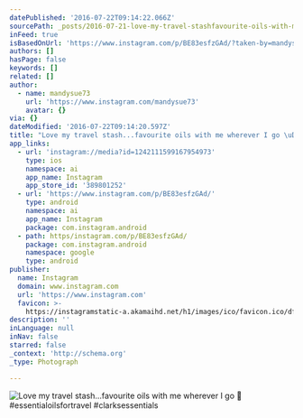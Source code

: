 ```yaml
---
datePublished: '2016-07-22T09:14:22.066Z'
sourcePath: _posts/2016-07-21-love-my-travel-stashfavourite-oils-with-me-wherever-i-go.md
inFeed: true
isBasedOnUrl: 'https://www.instagram.com/p/BE83esfzGAd/?taken-by=mandysue73'
authors: []
hasPage: false
keywords: []
related: []
author:
  - name: mandysue73
    url: 'https://www.instagram.com/mandysue73'
    avatar: {}
via: {}
dateModified: '2016-07-22T09:14:20.597Z'
title: "Love my travel stash...favourite oils with me wherever I go \uD83D\uDE0A #essentialoilsfortravel #clarksessentials"
app_links:
  - url: 'instagram://media?id=1242111599167954973'
    type: ios
    namespace: ai
    app_name: Instagram
    app_store_id: '389801252'
  - url: 'https://www.instagram.com/p/BE83esfzGAd/'
    type: android
    namespace: ai
    app_name: Instagram
    package: com.instagram.android
  - path: https/instagram.com/p/BE83esfzGAd/
    package: com.instagram.android
    namespace: google
    type: android
publisher:
  name: Instagram
  domain: www.instagram.com
  url: 'https://www.instagram.com'
  favicon: >-
    https://instagramstatic-a.akamaihd.net/h1/images/ico/favicon.ico/dfa85bb1fd63.ico
description: ''
inLanguage: null
inNav: false
starred: false
_context: 'http://schema.org'
_type: Photograph

---
```

![Love my travel stash...favourite oils with me wherever I go  #essentialoilsfortravel #clarksessentials](https://imgflo.herokuapp.com/graph/vahj1ThiexotieMo/cb51627bedb2c89f5b9fc8c8550d7fa6/noop.jpg?input=https%3A%2F%2Fscontent.cdninstagram.com%2Ft51.2885-15%2Fs640x640%2Fsh0.08%2Fe35%2F13150748_567197446774072_1150971770_n.jpg%3Fig_cache_key%3DMTI0MjExMTU5OTE2Nzk1NDk3Mw%253D%253D.2)